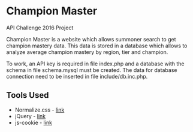 # Champion Master
API Challenge 2016 Project

Champion Master is a website which allows summoner search to get champion mastery data. This data is stored in a database which allows to analyze average champion mastery by region, tier and champion.

To work, an API key is required in file index.php and a database with the schema in file schema.mysql must be created. The data for database connection need to be inserted in file include/db.inc.php.

## Tools Used
- Normalize.css - [link](https://necolas.github.io/normalize.css/)
- jQuery - [link](https://jquery.com/)
- js-cookie - [link](https://github.com/js-cookie/js-cookie)
